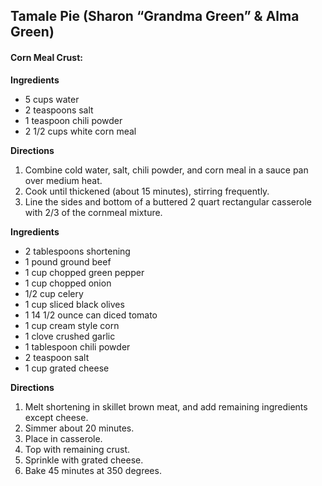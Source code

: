 ## Tamale Pie		(Sharon “Grandma Green” & Alma Green)

#### Corn Meal Crust:
**Ingredients**
* 5 cups water
* 2 teaspoons salt
* 1 teaspoon chili powder
* 2 1/2 cups white corn meal

**Directions**
1. Combine cold water, salt, chili powder, and corn meal in a sauce pan over medium heat.
1. Cook until thickened (about 15 minutes), stirring frequently.
1. Line the sides and bottom of a buttered 2 quart rectangular casserole with 2/3 of the cornmeal mixture.

**Ingredients**
* 2 tablespoons shortening
* 1 pound ground beef
* 1 cup chopped green pepper
* 1 cup chopped onion
* 1/2 cup celery
* 1 cup sliced black olives
* 1 14 1/2 ounce can diced tomato
* 1 cup cream style corn
* 1 clove crushed garlic
* 1 tablespoon chili powder
* 2 teaspoon salt
* 1 cup grated cheese

**Directions**
1. Melt shortening in skillet brown meat, and add remaining ingredients except cheese.
1. Simmer about 20 minutes.
1. Place in casserole.
1. Top with remaining crust.
1. Sprinkle with grated cheese.
1. Bake 45 minutes at 350 degrees.
